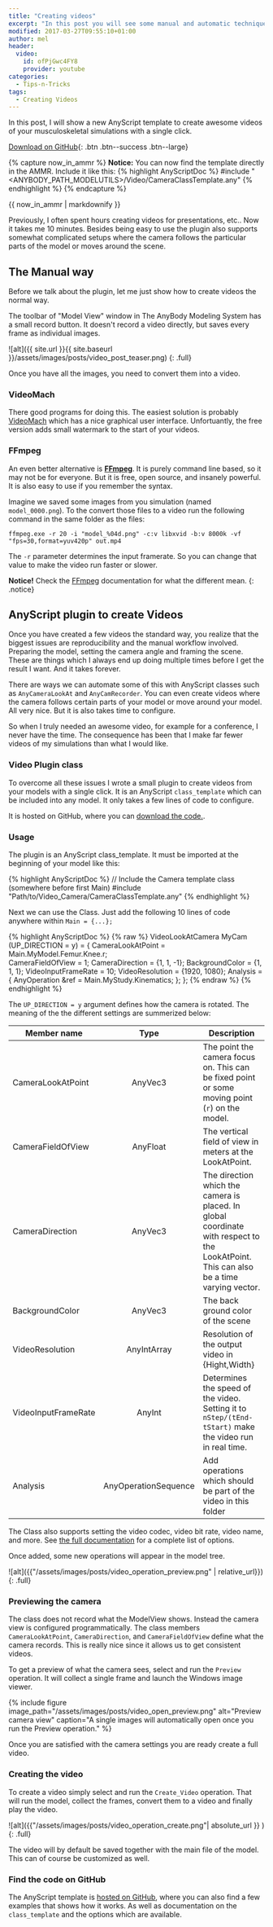 ```yaml
---
title: "Creating videos"
excerpt: "In this post you will see some manual and automatic techniques to create awesome looking videos from your musculoskeletal models. "
modified: 2017-03-27T09:55:10+01:00
author: mel
header:
  video:
    id: ofPjGwc4FY8
    provider: youtube
categories:
  - Tips-n-Tricks
tags: 
  - Creating Videos
---
```


In this post, I will show a new AnyScript template to create awesome videos of your
musculoskeletal simulations with a single click.

[<i class="fa fa-download"></i> Download on GitHub](https://github.com/AnyBody/video-recorder){: .btn .btn--success .btn--large}

{% capture now_in_ammr %}
**Notice:** You can now find the template directly in the AMMR. Include it like this:
{% highlight AnyScriptDoc  %}
#include "<ANYBODY_PATH_MODELUTILS>/Video/CameraClassTemplate.any"
{% endhighlight %}
{% endcapture %}

<div class="notice--warning">
  {{ now_in_ammr | markdownify }}
</div>

Previously, I often spent hours creating videos for presentations, etc.. Now it
takes me 10 minutes. Besides being easy to use the plugin also supports somewhat
complicated setups where the camera follows the particular parts of the model or
moves around the scene.

## The Manual way

Before we talk about the plugin, let me just show how to create videos the 
normal way.

The toolbar of "Model View" window in The AnyBody Modeling System has a small
record button. It doesn't record a video directly, but saves every frame as
individual images. 

![alt]({{ site.url }}{{ site.baseurl }}/assets/images/posts/video_post_teaser.png)
{: .full}

Once you have all the images, you need to convert them into a video. 

### VideoMach
There good programs for doing this. The easiest solution is probably
[VideoMach](http://gromada.com/videomach/) which has a nice graphical user
interface. Unfortuantly, the free version adds small watermark to the start of
your videos. 

### FFmpeg
An even better alternative is [**FFmpeg**](https://ffmpeg.org/). It is purely
command line based, so it may not be for everyone. But it is free, open source,
and insanely powerful. It is also easy to use if you remember the syntax.

Imagine we saved some images from you simulation (named `model_0000.png`). To the convert those files to a video run the following
command in the same folder as the files:

```
ffmpeg.exe -r 20 -i "model_%04d.png" -c:v libxvid -b:v 8000k -vf "fps=30,format=yuv420p" out.mp4
```

The `-r` parameter determines the input framerate. So you can change that value to make the
video run faster or slower.

**Notice!** Check the [FFmpeg](https://ffmpeg.org/ffmpeg.html) documentation for what the different mean.
{: .notice}


## AnyScript plugin to create Videos

Once you have created a few videos the standard way, you realize that the
biggest issues are reproducibility  and the manual workflow involved. Preparing
the model, setting the camera angle and framing the scene. These are things
which I always end up doing multiple times before I get the result I want. And
it takes forever.

There are ways we can automate some of this with AnyScript classes such as
`AnyCameraLookAt` and `AnyCamRecorder`. You can even  create videos where the
camera follows certain parts of your model or move around your model. All very
nice. But it is also takes time to configure.

So when I truly needed an awesome video, for example for a conference, I never have
the time. The consequence has been that I make far fewer videos of my simulations
than what I would like.

### Video Plugin class

To overcome all these issues I wrote a small plugin to create videos from your
models with a single click. It is an AnyScript `class_template` which can be
included into any model.  It only takes a few lines of code to configure.

It is hosted on GitHub, where you can [download the code.](https://github.com/AnyBody/video-recorder). 


### Usage

The plugin is an AnyScript class_template. It must be imported at the beginning of your model like this: 

{% highlight AnyScriptDoc  %}
// Include the Camera template class (somewhere before first Main)
#include "Path/to/Video_Camera/CameraClassTemplate.any"
{% endhighlight %}

Next we can use the Class. Just add the following 10 lines of code anywhere within `Main = {...};`

{% highlight AnyScriptDoc  %}
{% raw %}
  VideoLookAtCamera  MyCam (UP_DIRECTION = y) = 
  {
       CameraLookAtPoint = Main.MyModel.Femur.Knee.r;  
       CameraFieldOfView  = 1;
       CameraDirection  = {1, 1, -1};
       BackgroundColor = {1, 1, 1};
       VideoInputFrameRate  = 10;
       VideoResolution = {1920, 1080};
       Analysis = {
          AnyOperation &ref = Main.MyStudy.Kinematics;
       };
  };
{% endraw %}
{% endhighlight  %}

The `UP_DIRECTION = y` argument defines how the camera is rotated. The meaning of the the different settings are summerized below: 


| Member name        |     Type     | Description         |
| -------------------|:------------:|-------------------| 
|  CameraLookAtPoint |   AnyVec3    | The point the camera focus on. This can be fixed point or some moving point (`r`) on the model. |
|  CameraFieldOfView |   AnyFloat   | The vertical field of view in meters at the LookAtPoint. | 
|  CameraDirection   |     AnyVec3  |  The direction which the camera is placed. In global coordinate with respect to the LookAtPoint. This can also be a time varying vector. |
| BackgroundColor  | AnyVec3   | The back ground color of the scene | 
| VideoResolution |  AnyIntArray | Resolution of the output video in {Hight,Width}   |
| VideoInputFrameRate | AnyInt | Determines the speed of the video. Setting it to `nStep/(tEnd-tStart)` make the video run in real time. | 
| Analysis        | AnyOperationSequence | Add operations which should be part of the video in this folder | 



The Class also supports setting the video codec, video bit rate, video name, and more. See
[the full documentation](https://github.com/AnyBody/video-recorder/blob/master/readme.md)
for a complete list of options.

Once added, some new operations will appear in the model tree. 

![alt]({{"/assets/images/posts/video_operation_preview.png" | relative_url}})
{: .full}


### Previewing the camera

The class does not record what the ModelView shows. Instead the camera view is
configured programmatically. The class members `CameraLookAtPoint`,
`CameraDirection`, and `CameraFieldOfView` define what the camera records. This
is really nice since it allows us to get consistent videos.

To get a preview of what the camera sees, select and run the `Preview`
operation. It will collect a single frame and launch the Windows image viewer.

{% include figure image_path="/assets/images/posts/video_open_preview.png" alt="Preview camera view" caption="A single images will automatically open once you run the Preview operation." %}


Once you are satisfied with the camera settings you are ready create a full video.


### Creating the video

To create a video simply select and run the `Create_Video` operation. That will
run the model, collect the frames, convert them to a video and finally play the
video.

![alt]({{"/assets/images/posts/video_operation_create.png"| absolute_url }} )
{: .full}

The video will by default be saved together with the main file of the model.
This can of course be customized as well.

### Find the code on GitHub

The AnyScript template is [hosted on GitHub](https://github.com/AnyBody/video-recorder),
where you can also find a few examples that shows how it works. As well as documentation on the
`class_template` and the options which are available.
